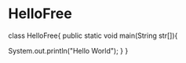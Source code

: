 # HelloFree
class HelloFree{
public static void main(String str[]){

System.out.println("Hello World");
}
}

